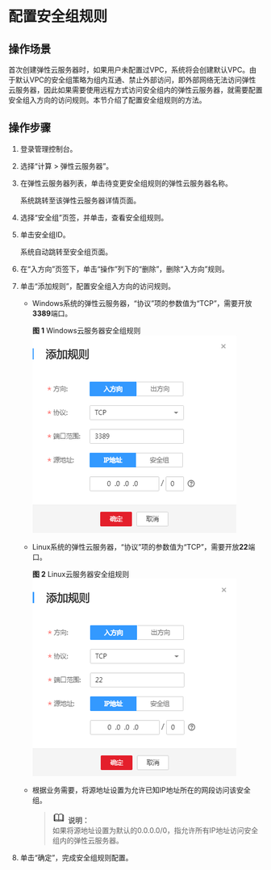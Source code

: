 # 配置安全组规则<a name="ZH-CN_TOPIC_0030878383"></a>

## 操作场景<a name="zh-cn_topic_0029320966_section35030493215147"></a>

首次创建弹性云服务器时，如果用户未配置过VPC，系统将会创建默认VPC。由于默认VPC的安全组策略为组内互通、禁止外部访问，即外部网络无法访问弹性云服务器，因此如果需要使用远程方式访问安全组内的弹性云服务器，就需要配置安全组入方向的访问规则。本节介绍了配置安全组规则的方法。

## 操作步骤<a name="zh-cn_topic_0029320966_section40712064223843"></a>

1.  登录管理控制台。
2.  选择“计算 \> 弹性云服务器”。
3.  在弹性云服务器列表，单击待变更安全组规则的弹性云服务器名称。

    系统跳转至该弹性云服务器详情页面。

4.  选择“安全组”页签，并单击，查看安全组规则。
5.  单击安全组ID。

    系统自动跳转至安全组页面。

6.  在“入方向”页签下，单击“操作”列下的“删除”，删除“入方向”规则。
7.  单击“添加规则”，配置安全组入方向的访问规则。
    -   Windows系统的弹性云服务器，“协议”项的参数值为“TCP”，需要开放**3389**端口。

        **图 1**  Windows云服务器安全组规则<a name="fig1527755515314"></a>  
        ![](figures/Windows云服务器安全组规则.png "Windows云服务器安全组规则")

    -   Linux系统的弹性云服务器，“协议”项的参数值为“TCP”，需要开放**22**端口。

        **图 2**  Linux云服务器安全组规则<a name="fig18564171175814"></a>  
        ![](figures/Linux云服务器安全组规则.png "Linux云服务器安全组规则")

    -   根据业务需要，将源地址设置为允许已知IP地址所在的网段访问该安全组。

        >![](public_sys-resources/icon-note.gif) **说明：**   
        >如果将源地址设置为默认的0.0.0.0/0，指允许所有IP地址访问安全组内的弹性云服务器。  


8.  单击“确定”，完成安全组规则配置。

